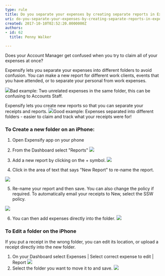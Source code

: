 ```yaml
---
type: rule
title: Do you separate your expenses by creating separate reports in Expensify?
uri: do-you-separate-your-expenses-by-creating-separate-reports-in-expensify
created: 2017-10-10T02:52:20.0000000Z
authors:
- id: 62
  title: Penny Walker

---
```


Does your Account Manager get confused when you try to claim all of your expenses at once?



Expensify lets you separate your expenses into different folders to avoid confusion. You can make a new report for different work clients, events that you have attended, or to separate your personal from work expenses. 


 ![](Expensify6.PNG)Bad example: Two unrelated expenses in the same folder, this can be confusing to Accounts Staff.


Expensify lets you create new reports so that you can separate your receipts and reports.
![](Expensify9.PNG)Good example: Expenses separated into different folders - easier to claim and track what your receipts were for!

### To Create a new folder on an iPhone:


1. Open Expensify app on your phone

2. From the Dashboard select "Reports"
![](Expensify1.PNG)
3. Add a new report by clicking on the + symbol. 
![](Expensify2.PNG)

4. Click in the area of text that says "New Report" to re-name the report.

![](Expensify3.PNG)

5. Re-name your report and then save. You can also change the policy if required. To automatically email your receipts to New, select the SSW policy.


![](Expensify4.PNG)


6. You can then add expenses directly into the folder.
![](Expensify5.PNG)

### To Edit a folder on the iPhone


If you put a receipt in the wrong folder, you can edit its location, or upload a receipt directly into the new folder.



1. On your Dashboard select Expenses | Select correct expense to edit | Report
![](Expensify8.PNG)
2. Select the folder you want to move it to and save.
![](Expensify7.PNG)
